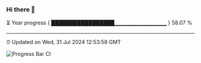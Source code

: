 ### Hi there 👋

⏳ Year progress { █████████████████▁▁▁▁▁▁▁▁▁▁▁▁▁ } 58.07 %

---

⏰ Updated on Wed, 31 Jul 2024 12:53:58 GMT

![Progress Bar CI](https://github.com/IshwaranRudhara/GIT-ACTION/workflows/Progress%20Bar%20CI/badge.svg)
